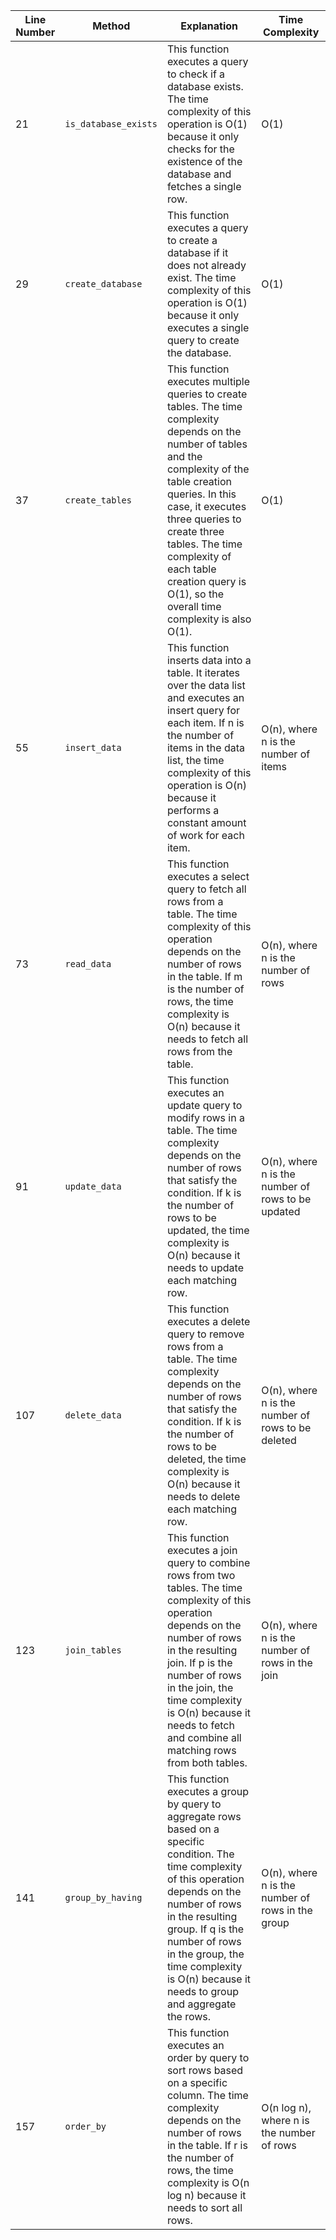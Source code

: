 | Line Number | Method | Explanation | Time Complexity |
| ----------- | ------ | ----------- | --------------- |
| 21 | `is_database_exists` | This function executes a query to check if a database exists. The time complexity of this operation is O(1) because it only checks for the existence of the database and fetches a single row. | O(1) |
| 29 | `create_database` | This function executes a query to create a database if it does not already exist. The time complexity of this operation is O(1) because it only executes a single query to create the database. | O(1) |
| 37 | `create_tables` | This function executes multiple queries to create tables. The time complexity depends on the number of tables and the complexity of the table creation queries. In this case, it executes three queries to create three tables. The time complexity of each table creation query is O(1), so the overall time complexity is also O(1). | O(1) |
| 55 | `insert_data` | This function inserts data into a table. It iterates over the data list and executes an insert query for each item. If n is the number of items in the data list, the time complexity of this operation is O(n) because it performs a constant amount of work for each item. | O(n), where n is the number of items |
| 73 | `read_data` | This function executes a select query to fetch all rows from a table. The time complexity of this operation depends on the number of rows in the table. If m is the number of rows, the time complexity is O(n) because it needs to fetch all rows from the table. | O(n), where n is the number of rows |
| 91 | `update_data` | This function executes an update query to modify rows in a table. The time complexity depends on the number of rows that satisfy the condition. If k is the number of rows to be updated, the time complexity is O(n) because it needs to update each matching row. | O(n), where n is the number of rows to be updated |
| 107 | `delete_data` | This function executes a delete query to remove rows from a table. The time complexity depends on the number of rows that satisfy the condition. If k is the number of rows to be deleted, the time complexity is O(n) because it needs to delete each matching row. | O(n), where n is the number of rows to be deleted |
| 123 | `join_tables` | This function executes a join query to combine rows from two tables. The time complexity of this operation depends on the number of rows in the resulting join. If p is the number of rows in the join, the time complexity is O(n) because it needs to fetch and combine all matching rows from both tables. | O(n), where n is the number of rows in the join |
| 141 | `group_by_having` | This function executes a group by query to aggregate rows based on a specific condition. The time complexity of this operation depends on the number of rows in the resulting group. If q is the number of rows in the group, the time complexity is O(n) because it needs to group and aggregate the rows. | O(n), where n is the number of rows in the group |
| 157 | `order_by` | This function executes an order by query to sort rows based on a specific column. The time complexity depends on the number of rows in the table. If r is the number of rows, the time complexity is O(n log n) because it needs to sort all rows. | O(n log n), where n is the number of rows |

<!-- | Line Number | Method | Explanation | Time Complexity |
| ----------- | ------ | ----------- | --------------- |
| 21 | `is_database_exists` | This function executes a query to check if a database exists. | O(1) |
| 29 | `create_database` | This function executes a query to create a database if it does not already exist. | O(1) |
| 37 | `create_tables` | This function executes multiple queries to create tables. | O(1) |
| 55 | `insert_data` | This function inserts data into a table by executing an insert query for each item. | O(n), where n is the number of items |
| 73 | `read_data` | This function executes a select query to fetch all rows from a table. | O(n), where n is the number of rows |
| 91 | `update_data` | This function executes an update query to modify rows in a table. | O(n), where n is the number of rows to be updated |
| 107 | `delete_data` | This function executes a delete query to remove rows from a table. | O(n), where n is the number of rows to be deleted |
| 123 | `join_tables` | This function executes a join query to combine rows from two tables. | O(n), where n is the number of rows in the join |
| 141 | `group_by_having` | This function executes a group by query to aggregate rows based on a condition. | O(n), where n is the number of rows in the group |
| 157 | `order_by` | This function executes an order by query to sort rows based on a column. | O(n log n), where n is the number of rows | -->